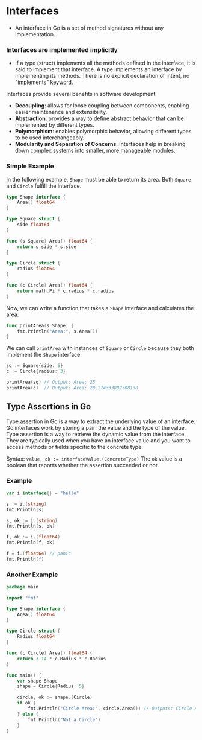 # Interfaces

- An interface in Go is a set of method signatures without any implementation.

### Interfaces are implemented implicitly

- If a type (struct) implements all the methods defined in the interface, it is said to implement that interface. A type implements an interface by implementing its methods. There is no explicit declaration of intent, no "implements" keyword.

Interfaces provide several benefits in software development:

- **Decoupling**: allows for loose coupling between components, enabling easier maintenance and extensibility.
- **Abstraction**: provides a way to define abstract behavior that can be implemented by different types.
- **Polymorphism**: enables polymorphic behavior, allowing different types to be used interchangeably.
- **Modularity and Separation of Concerns**: Interfaces help in breaking down complex systems into smaller, more manageable modules.

### Simple Example

In the following example, `Shape` must be able to return its area. Both `Square` and `Circle` fulfill the interface.

```go
type Shape interface {
    Area() float64
}

type Square struct {
    side float64
}

func (s Square) Area() float64 {
    return s.side * s.side
}

type Circle struct {
    radius float64
}

func (c Circle) Area() float64 {
    return math.Pi * c.radius * c.radius
}
```

Now, we can write a function that takes a `Shape` interface and calculates the area:

```go
func printArea(s Shape) {
    fmt.Println("Area:", s.Area())
}
```

We can call `printArea` with instances of `Square` or `Circle` because they both implement the `Shape` interface:

```go
sq := Square{side: 5}
c := Circle{radius: 3}

printArea(sq) // Output: Area: 25
printArea(c)  // Output: Area: 28.274333882308138
```

## Type Assertions in Go

Type assertion in Go is a way to extract the underlying value of an interface. Go interfaces work by storing a pair: the value and the type of the value. Type assertion is a way to retrieve the dynamic value from the interface. They are typically used when you have an interface value and you want to access methods or fields specific to the concrete type.

Syntax: `value, ok := interfaceValue.(ConcreteType)`
The `ok` value is a boolean that reports whether the assertion succeeded or not.

### Example

```go
var i interface{} = "hello"

s := i.(string)
fmt.Println(s)

s, ok := i.(string)
fmt.Println(s, ok)

f, ok := i.(float64)
fmt.Println(f, ok)

f = i.(float64) // panic
fmt.Println(f)
```

### Another Example

```go
package main

import "fmt"

type Shape interface {
	Area() float64
}

type Circle struct {
	Radius float64
}

func (c Circle) Area() float64 {
	return 3.14 * c.Radius * c.Radius
}

func main() {
	var shape Shape
	shape = Circle{Radius: 5}

	circle, ok := shape.(Circle)
	if ok {
		fmt.Println("Circle Area:", circle.Area()) // Outputs: Circle Area: 78.5
	} else {
		fmt.Println("Not a Circle")
	}
}

```
